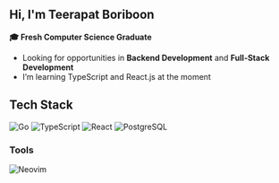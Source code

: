 ## Hi, I'm Teerapat Boriboon
**🎓 Fresh Computer Science Graduate**
- Looking for opportunities in **Backend Development** and **Full-Stack Development**
- I’m learning TypeScript and React.js at the moment

## Tech Stack
![Go](https://img.shields.io/badge/-Go-00ADD8?style=flat-square&logo=go&logoColor=white)
![TypeScript](https://img.shields.io/badge/TypeScript-3178C6?logo=TypeScript&logoColor=FFF&style=flat-square)
![React](https://img.shields.io/badge/-React-61DAFB?style=flat-square&logo=react&logoColor=black)
![PostgreSQL](https://img.shields.io/badge/-PostgreSQL-336791?style=flat-square&logo=postgresql&logoColor=white)

### Tools
![Neovim](https://img.shields.io/badge/-Neovim-57A143?style=flat-square&logo=neovim&logoColor=white)
